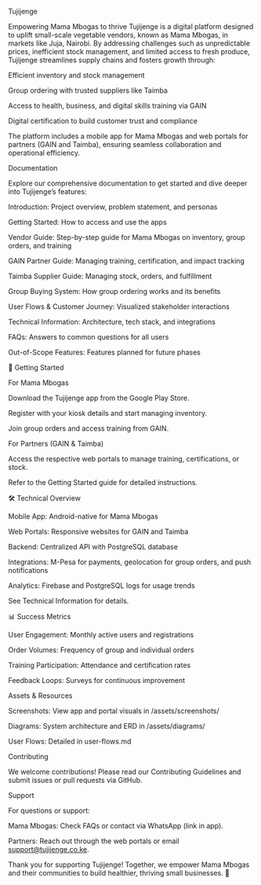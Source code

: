 Tujijenge 



Empowering Mama Mbogas to thrive
Tujijenge is a digital platform designed to uplift small-scale vegetable vendors, known as Mama Mbogas, in markets like Juja, Nairobi. By addressing challenges such as unpredictable prices, inefficient stock management, and limited access to fresh produce, Tujijenge streamlines supply chains and fosters growth through:





Efficient inventory and stock management



Group ordering with trusted suppliers like Taimba



Access to health, business, and digital skills training via GAIN



Digital certification to build customer trust and compliance

The platform includes a mobile app for Mama Mbogas and web portals for partners (GAIN and Taimba), ensuring seamless collaboration and operational efficiency.





Documentation

Explore our comprehensive documentation to get started and dive deeper into Tujijenge’s features:





Introduction: Project overview, problem statement, and personas



Getting Started: How to access and use the apps



Vendor Guide: Step-by-step guide for Mama Mbogas on inventory, group orders, and training



GAIN Partner Guide: Managing training, certification, and impact tracking



Taimba Supplier Guide: Managing stock, orders, and fulfillment



Group Buying System: How group ordering works and its benefits



User Flows & Customer Journey: Visualized stakeholder interactions



Technical Information: Architecture, tech stack, and integrations



FAQs: Answers to common questions for all users



Out-of-Scope Features: Features planned for future phases



🚀 Getting Started

For Mama Mbogas





Download the Tujijenge app from the Google Play Store.



Register with your kiosk details and start managing inventory.



Join group orders and access training from GAIN.

For Partners (GAIN & Taimba)





Access the respective web portals to manage training, certifications, or stock.



Refer to the Getting Started guide for detailed instructions.



🛠️ Technical Overview





Mobile App: Android-native for Mama Mbogas



Web Portals: Responsive websites for GAIN and Taimba



Backend: Centralized API with PostgreSQL database



Integrations: M-Pesa for payments, geolocation for group orders, and push notifications



Analytics: Firebase and PostgreSQL logs for usage trends

See Technical Information for details.



📊 Success Metrics





User Engagement: Monthly active users and registrations



Order Volumes: Frequency of group and individual orders



Training Participation: Attendance and certification rates



Feedback Loops: Surveys for continuous improvement



Assets & Resources





Screenshots: View app and portal visuals in /assets/screenshots/



Diagrams: System architecture and ERD in /assets/diagrams/



User Flows: Detailed in user-flows.md



Contributing

We welcome contributions! Please read our Contributing Guidelines and submit issues or pull requests via GitHub.



Support

For questions or support:





Mama Mbogas: Check FAQs or contact via WhatsApp (link in app).



Partners: Reach out through the web portals or email support@tujijenge.co.ke.



Thank you for supporting Tujijenge! Together, we empower Mama Mbogas and their communities to build healthier, thriving small businesses. 🌟
